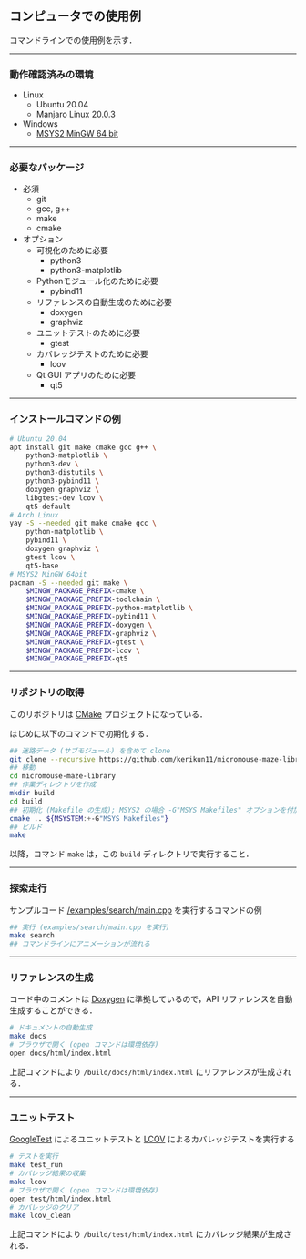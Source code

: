 ## コンピュータでの使用例

コマンドラインでの使用例を示す．

--------------------------------------------------------------------------------

### 動作確認済みの環境

- Linux
  - Ubuntu 20.04
  - Manjaro Linux 20.0.3
- Windows
  - [MSYS2 MinGW 64 bit](https://www.msys2.org/)

--------------------------------------------------------------------------------

### 必要なパッケージ

- 必須
  - git
  - gcc, g++
  - make
  - cmake
- オプション
  - 可視化のために必要
    - python3
    - python3-matplotlib
  - Pythonモジュール化のために必要
    - pybind11
  - リファレンスの自動生成のために必要
    - doxygen
    - graphviz
  - ユニットテストのために必要
    - gtest
  - カバレッジテストのために必要
    - lcov
  - Qt GUI アプリのために必要
    - qt5

--------------------------------------------------------------------------------

### インストールコマンドの例

```sh
# Ubuntu 20.04
apt install git make cmake gcc g++ \
    python3-matplotlib \
    python3-dev \
    python3-distutils \
    python3-pybind11 \
    doxygen graphviz \
    libgtest-dev lcov \
    qt5-default
# Arch Linux
yay -S --needed git make cmake gcc \
    python-matplotlib \
    pybind11 \
    doxygen graphviz \
    gtest lcov \
    qt5-base
# MSYS2 MinGW 64bit
pacman -S --needed git make \
    $MINGW_PACKAGE_PREFIX-cmake \
    $MINGW_PACKAGE_PREFIX-toolchain \
    $MINGW_PACKAGE_PREFIX-python-matplotlib \
    $MINGW_PACKAGE_PREFIX-pybind11 \
    $MINGW_PACKAGE_PREFIX-doxygen \
    $MINGW_PACKAGE_PREFIX-graphviz \
    $MINGW_PACKAGE_PREFIX-gtest \
    $MINGW_PACKAGE_PREFIX-lcov \
    $MINGW_PACKAGE_PREFIX-qt5
```

--------------------------------------------------------------------------------

### リポジトリの取得

このリポジトリは [CMake](https://cmake.org/) プロジェクトになっている．

はじめに以下のコマンドで初期化する．

```sh
## 迷路データ (サブモジュール) を含めて clone
git clone --recursive https://github.com/kerikun11/micromouse-maze-library.git
## 移動
cd micromouse-maze-library
## 作業ディレクトリを作成
mkdir build
cd build
## 初期化 (Makefile の生成); MSYS2 の場合 -G"MSYS Makefiles" オプションを付加
cmake .. ${MSYSTEM:+-G"MSYS Makefiles"}
## ビルド
make
```

以降，コマンド `make` は，この `build` ディレクトリで実行すること．

--------------------------------------------------------------------------------

### 探索走行

サンプルコード [/examples/search/main.cpp](/examples/search/main.cpp) を実行するコマンドの例

```sh
## 実行 (examples/search/main.cpp を実行)
make search
## コマンドラインにアニメーションが流れる
```

--------------------------------------------------------------------------------

### リファレンスの生成

コード中のコメントは [Doxygen](http://www.doxygen.jp/) に準拠しているので，API リファレンスを自動生成することができる．

```sh
# ドキュメントの自動生成
make docs
# ブラウザで開く (open コマンドは環境依存)
open docs/html/index.html
```

上記コマンドにより `/build/docs/html/index.html` にリファレンスが生成される．

--------------------------------------------------------------------------------

### ユニットテスト

[GoogleTest](https://github.com/google/googletest) によるユニットテストと [LCOV](https://github.com/linux-test-project/lcov) によるカバレッジテストを実行する

```sh
# テストを実行
make test_run
# カバレッジ結果の収集
make lcov
# ブラウザで開く (open コマンドは環境依存)
open test/html/index.html
# カバレッジのクリア
make lcov_clean
```

上記コマンドにより `/build/test/html/index.html` にカバレッジ結果が生成される．
